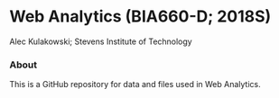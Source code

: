# Web Analytics (BIA660-D; 2018S)

Alec Kulakowski;
Stevens Institute of Technology

### About

This is a GitHub repository for data and files used in Web Analytics.

